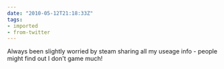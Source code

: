 ```yaml
---
date: "2010-05-12T21:18:33Z"
tags:
- imported
- from-twitter
---
```

Always been slightly worried by steam sharing all my useage info - people might find out I don't game much\!
